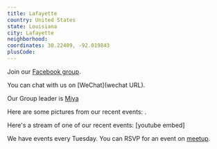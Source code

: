 ```yaml
---
title: Lafayette
country: United States
state: Louisiana
city: Lafayette
neighborhood: 
coordinates: 30.22409, -92.019843
plusCode:
---
```

Join our [Facebook group](https://www.facebook.com/groups/free.code.camp.lafayette).

You can chat with us on [WeChat](wechat URL).

Our Group leader is [Miya](freecodecamp.org/miya)

Here are some pictures from our recent events:
![]().

Here's a stream of one of our recent events:
[youtube embed]

We have events every Tuesday. You can RSVP for an event on [meetup](meetupurl).
